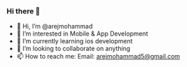 ### Hi there 👋
- 👋 Hi, I’m @arejmohammad
- 👀 I’m interested in Mobile & App Development
- 🌱 I’m currently learning ios development
- 👯 I’m looking to collaborate on anything
- 📫 How to reach me: Email: arejmohammad5@gmail.com 
